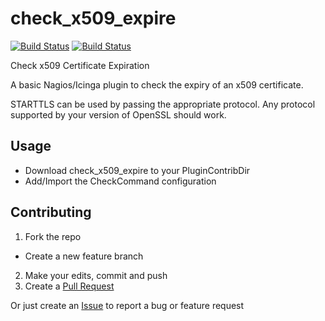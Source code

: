 # check_x509_expire

[![Build Status](https://travis-ci.org/leeclemens/com/check_x509_expire.svg?branch=master)](https://travis-ci.org/leeclemens/check_x509_expire)
[![Build Status](https://travis-ci.org/leeclemens/com/check_x509_expire.svg?branch=develop)](https://travis-ci.org/leeclemens/check_x509_expire)

Check x509 Certificate Expiration

A basic Nagios/Icinga plugin to check the expiry of an x509 certificate.

STARTTLS can be used by passing the appropriate protocol. Any protocol supported by your version of OpenSSL should work.

## Usage

* Download check_x509_expire to your PluginContribDir
* Add/Import the CheckCommand configuration

## Contributing
1. Fork the repo
  * Create a new feature branch
2. Make your edits, commit and push
3. Create a [Pull Request](https://github.com/leeclemens/check_x509_expire/pulls)

Or just create an [Issue](https://github.com/leeclemens/check_x509_expire/issues) to report a bug or feature request
